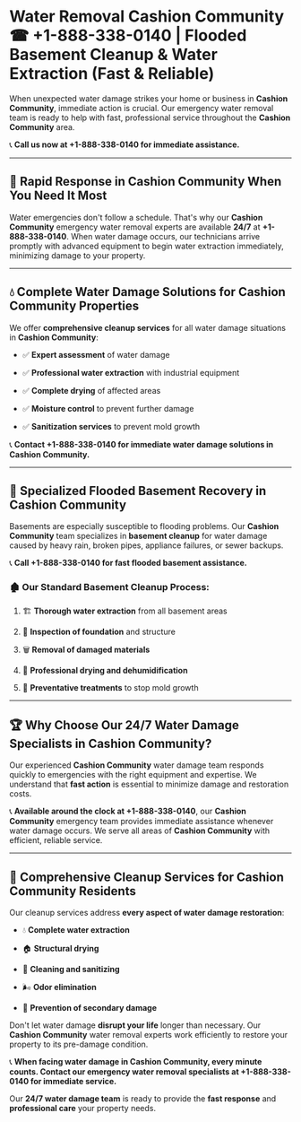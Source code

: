# Water Removal Cashion Community ☎ +1-888-338-0140 | Flooded Basement Cleanup & Water Extraction (Fast & Reliable)

When unexpected water damage strikes your home or business in **Cashion Community**, immediate action is crucial. Our emergency water removal team is ready to help with fast, professional service throughout the **Cashion Community** area. 

📞 **Call us now at +1-888-338-0140 for immediate assistance.**
---
## 🚀 Rapid Response in Cashion Community When You Need It Most
Water emergencies don't follow a schedule. That's why our **Cashion Community** emergency water removal experts are available **24/7** at **+1-888-338-0140**. When water damage occurs, our technicians arrive promptly with advanced equipment to begin water extraction immediately, minimizing damage to your property.
---
## 💧 Complete Water Damage Solutions for Cashion Community Properties
We offer **comprehensive cleanup services** for all water damage situations in **Cashion Community**:
- ✅ **Expert assessment** of water damage  
- ✅ **Professional water extraction** with industrial equipment  
- ✅ **Complete drying** of affected areas  
- ✅ **Moisture control** to prevent further damage  
- ✅ **Sanitization services** to prevent mold growth  
📞 **Contact +1-888-338-0140 for immediate water damage solutions in Cashion Community.**
---
## 🌊 Specialized Flooded Basement Recovery in Cashion Community
Basements are especially susceptible to flooding problems. Our **Cashion Community** team specializes in **basement cleanup** for water damage caused by heavy rain, broken pipes, appliance failures, or sewer backups. 
📞 **Call +1-888-338-0140 for fast flooded basement assistance.**
### 🏚️ Our Standard Basement Cleanup Process:
1. 🏗️ **Thorough water extraction** from all basement areas  
2. 🔎 **Inspection of foundation** and structure  
3. 🗑️ **Removal of damaged materials**  
4. 💨 **Professional drying and dehumidification**  
5. 🚫 **Preventative treatments** to stop mold growth  
---
## 🏆 Why Choose Our 24/7 Water Damage Specialists in Cashion Community?
Our experienced **Cashion Community** water damage team responds quickly to emergencies with the right equipment and expertise. We understand that **fast action** is essential to minimize damage and restoration costs.
📞 **Available around the clock at +1-888-338-0140**, our **Cashion Community** emergency team provides immediate assistance whenever water damage occurs. We serve all areas of **Cashion Community** with efficient, reliable service.
---
## 🧹 Comprehensive Cleanup Services for Cashion Community Residents
Our cleanup services address **every aspect of water damage restoration**:
- 💧 **Complete water extraction**  
- 🏠 **Structural drying**  
- 🧼 **Cleaning and sanitizing**  
- 🌬️ **Odor elimination**  
- 🚫 **Prevention of secondary damage**  
Don't let water damage **disrupt your life** longer than necessary. Our **Cashion Community** water removal experts work efficiently to restore your property to its pre-damage condition.
📞 **When facing water damage in Cashion Community, every minute counts. Contact our emergency water removal specialists at +1-888-338-0140 for immediate service.**
Our **24/7 water damage team** is ready to provide the **fast response** and **professional care** your property needs.
